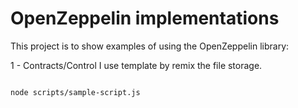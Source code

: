# OpenZeppelin implementations

This project is to show examples of using the OpenZeppelin library:

1 - Contracts/Control I use template by remix the file storage. 

```shell

node scripts/sample-script.js

```
